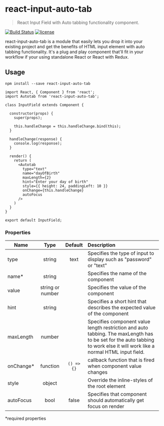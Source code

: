# react-input-auto-tab

> React Input Field with Auto tabbing functionality component.

[![Build Status](https://travis-ci.org/ayoola-solomon/react-input-auto-tab.svg?branch=master)](https://travis-ci.org/ayoola-solomon/react-input-auto-tab)
[![license](https://img.shields.io/github/license/mashape/apistatus.svg?style=flat-square)](https://github.com/ayoola-solomon/react-input-auto-tab/blob/master/LICENSE)

react-input-auto-tab is a module that easily lets you drop it into your existing project and get the benefits of HTML input element with auto tabbing functionality. It's a plug and play component that'll fit in your workflow if your using standalone React or React with Redux.

## Usage

`npm install --save react-input-auto-tab`

```
import React, { Component } from 'react';
import Autotab from 'react-input-auto-tab';

class InputField extends Component {

  constructor(props) {
    super(props);

    this.handleChange = this.handleChange.bind(this);
  }

  handleChange(response) {
    console.log(response);
  }

  render() {
    return (
      <Autotab
        type="text"
        name="dayOfBirth"
        maxLength={2}
        hint="Enter your day of birth"
        style={{ height: 24, paddingLeft: 10 }}
        onChange={this.handleChange}
        autoFocus
      />
    )
  }
}

export default InputField;
```

### Properties
| Name | Type | Default | Description |
| ---- |:----:|:-----:|:-----|
| type | string | text | Specifies the type of input to display such as "password" or "text"|
| name* | string | | Specifies the name of the component |
| value | string or number | | Specifies the value of the component |
| hint | string | | Specifies a short hint that describes the expected value of the component |
| maxLength | number | | Specifies component value length restriction and auto tabbing. The maxLength has to be set for the auto tabbing to work else it will work like a normal HTML input field. |
| onChange* | function | `() => {}` | callback function that is fired when component value changes |
| style | object | | Override the inline-styles of the root element |
| autoFocus | bool | false | Specifies that component should automatically get focus on render |

*required properties
